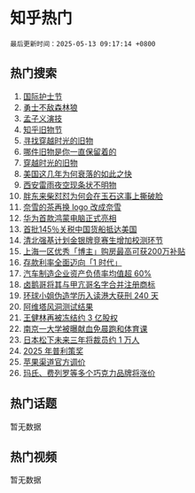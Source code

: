 # 知乎热门

`最后更新时间：2025-05-13 09:17:14 +0800`

## 热门搜索

1. [国际护士节](https://www.zhihu.com/search?q=%E5%9B%BD%E9%99%85%E6%8A%A4%E5%A3%AB%E8%8A%82)
1. [勇士不敌森林狼](https://www.zhihu.com/search?q=%E5%8B%87%E5%A3%AB%E4%B8%8D%E6%95%8C%E6%A3%AE%E6%9E%97%E7%8B%BC)
1. [孟子义演技](https://www.zhihu.com/search?q=%E5%AD%9F%E5%AD%90%E4%B9%89%E6%BC%94%E6%8A%80)
1. [知乎旧物节](https://www.zhihu.com/search?q=%E7%9F%A5%E4%B9%8E%E6%97%A7%E7%89%A9%E8%8A%82)
1. [寻找穿越时光的旧物](https://www.zhihu.com/search?q=%E5%AF%BB%E6%89%BE%E7%A9%BF%E8%B6%8A%E6%97%B6%E5%85%89%E7%9A%84%E6%97%A7%E7%89%A9)
1. [哪件旧物是你一直保留着的](https://www.zhihu.com/search?q=%E5%93%AA%E4%BB%B6%E6%97%A7%E7%89%A9%E6%98%AF%E4%BD%A0%E4%B8%80%E7%9B%B4%E4%BF%9D%E7%95%99%E7%9D%80%E7%9A%84)
1. [穿越时光的旧物](https://www.zhihu.com/search?q=%E7%A9%BF%E8%B6%8A%E6%97%B6%E5%85%89%E7%9A%84%E6%97%A7%E7%89%A9)
1. [美国这几年为何衰落的如此之快](https://www.zhihu.com/search?q=%E7%BE%8E%E5%9B%BD%E8%BF%99%E5%87%A0%E5%B9%B4%E4%B8%BA%E4%BD%95%E8%A1%B0%E8%90%BD%E7%9A%84%E5%A6%82%E6%AD%A4%E4%B9%8B%E5%BF%AB)
1. [西安雷雨夜空现条状不明物](https://www.zhihu.com/search?q=%E8%A5%BF%E5%AE%89%E9%9B%B7%E9%9B%A8%E5%A4%9C%E7%A9%BA%E7%8E%B0%E6%9D%A1%E7%8A%B6%E4%B8%8D%E6%98%8E%E7%89%A9)
1. [胖东来柴怼怼为何会在玉石这事上撕破脸](https://www.zhihu.com/search?q=%E8%83%96%E4%B8%9C%E6%9D%A5%E6%9F%B4%E6%80%BC%E6%80%BC%E4%B8%BA%E4%BD%95%E4%BC%9A%E5%9C%A8%E7%8E%89%E7%9F%B3%E8%BF%99%E4%BA%8B%E4%B8%8A%E6%92%95%E7%A0%B4%E8%84%B8)
1. [奈雪的茶再换 logo 改成奈雪](https://www.zhihu.com/search?q=%E5%A5%88%E9%9B%AA%E7%9A%84%E8%8C%B6%E5%86%8D%E6%8D%A2%20logo%20%E6%94%B9%E6%88%90%E5%A5%88%E9%9B%AA)
1. [华为首款鸿蒙电脑正式亮相](https://www.zhihu.com/search?q=%E5%8D%8E%E4%B8%BA%E9%A6%96%E6%AC%BE%E9%B8%BF%E8%92%99%E7%94%B5%E8%84%91%E6%AD%A3%E5%BC%8F%E4%BA%AE%E7%9B%B8)
1. [首批145％关税中国货船抵达美国](https://www.zhihu.com/search?q=%E9%A6%96%E6%89%B9145%EF%BC%85%E5%85%B3%E7%A8%8E%E4%B8%AD%E5%9B%BD%E8%B4%A7%E8%88%B9%E6%8A%B5%E8%BE%BE%E7%BE%8E%E5%9B%BD)
1. [清北强基计划金银牌竞赛生增加校测环节](https://www.zhihu.com/search?q=%E6%B8%85%E5%8C%97%E5%BC%BA%E5%9F%BA%E8%AE%A1%E5%88%92%E9%87%91%E9%93%B6%E7%89%8C%E7%AB%9E%E8%B5%9B%E7%94%9F%E5%A2%9E%E5%8A%A0%E6%A0%A1%E6%B5%8B%E7%8E%AF%E8%8A%82)
1. [上海一区优秀「博主」购房最高可获200万补贴](https://www.zhihu.com/search?q=%E4%B8%8A%E6%B5%B7%E4%B8%80%E5%8C%BA%E4%BC%98%E7%A7%80%E3%80%8C%E5%8D%9A%E4%B8%BB%E3%80%8D%E8%B4%AD%E6%88%BF%E6%9C%80%E9%AB%98%E5%8F%AF%E8%8E%B7200%E4%B8%87%E8%A1%A5%E8%B4%B4)
1. [存款利率全面迈向「1 时代」](https://www.zhihu.com/search?q=%E5%AD%98%E6%AC%BE%E5%88%A9%E7%8E%87%E5%85%A8%E9%9D%A2%E8%BF%88%E5%90%91%E3%80%8C1%20%E6%97%B6%E4%BB%A3%E3%80%8D)
1. [汽车制造企业资产负债率均值超 60%](https://www.zhihu.com/search?q=%E6%B1%BD%E8%BD%A6%E5%88%B6%E9%80%A0%E4%BC%81%E4%B8%9A%E8%B5%84%E4%BA%A7%E8%B4%9F%E5%80%BA%E7%8E%87%E5%9D%87%E5%80%BC%E8%B6%85%2060%25)
1. [卤鹅哥将其与甲亢哥名字合并注册商标](https://www.zhihu.com/search?q=%E5%8D%A4%E9%B9%85%E5%93%A5%E5%B0%86%E5%85%B6%E4%B8%8E%E7%94%B2%E4%BA%A2%E5%93%A5%E5%90%8D%E5%AD%97%E5%90%88%E5%B9%B6%E6%B3%A8%E5%86%8C%E5%95%86%E6%A0%87)
1. [环球小姐伪造学历入读港大获刑 240 天](https://www.zhihu.com/search?q=%E7%8E%AF%E7%90%83%E5%B0%8F%E5%A7%90%E4%BC%AA%E9%80%A0%E5%AD%A6%E5%8E%86%E5%85%A5%E8%AF%BB%E6%B8%AF%E5%A4%A7%E8%8E%B7%E5%88%91%20240%20%E5%A4%A9)
1. [阿维塔风洞测试结果](https://www.zhihu.com/search?q=%E9%98%BF%E7%BB%B4%E5%A1%94%E9%A3%8E%E6%B4%9E%E6%B5%8B%E8%AF%95%E7%BB%93%E6%9E%9C)
1. [王健林再被冻结约 3 亿股权](https://www.zhihu.com/search?q=%E7%8E%8B%E5%81%A5%E6%9E%97%E5%86%8D%E8%A2%AB%E5%86%BB%E7%BB%93%E7%BA%A6%203%20%E4%BA%BF%E8%82%A1%E6%9D%83)
1. [南京一大学被曝献血免晨跑和体育课](https://www.zhihu.com/search?q=%E5%8D%97%E4%BA%AC%E4%B8%80%E5%A4%A7%E5%AD%A6%E8%A2%AB%E6%9B%9D%E7%8C%AE%E8%A1%80%E5%85%8D%E6%99%A8%E8%B7%91%E5%92%8C%E4%BD%93%E8%82%B2%E8%AF%BE)
1. [日本松下未来三年将裁员约 1 万人](https://www.zhihu.com/search?q=%E6%97%A5%E6%9C%AC%E6%9D%BE%E4%B8%8B%E6%9C%AA%E6%9D%A5%E4%B8%89%E5%B9%B4%E5%B0%86%E8%A3%81%E5%91%98%E7%BA%A6%201%20%E4%B8%87%E4%BA%BA)
1. [2025 年普利策奖](https://www.zhihu.com/search?q=2025%20%E5%B9%B4%E6%99%AE%E5%88%A9%E7%AD%96%E5%A5%96)
1. [苹果渠道官方调价](https://www.zhihu.com/search?q=%E8%8B%B9%E6%9E%9C%E6%B8%A0%E9%81%93%E5%AE%98%E6%96%B9%E8%B0%83%E4%BB%B7)
1. [玛氏、费列罗等多个巧克力品牌将涨价](https://www.zhihu.com/search?q=%E7%8E%9B%E6%B0%8F%E3%80%81%E8%B4%B9%E5%88%97%E7%BD%97%E7%AD%89%E5%A4%9A%E4%B8%AA%E5%B7%A7%E5%85%8B%E5%8A%9B%E5%93%81%E7%89%8C%E5%B0%86%E6%B6%A8%E4%BB%B7)

## 热门话题

暂无数据

## 热门视频

暂无数据
